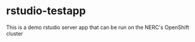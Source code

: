 # rstudio-testapp
This is a demo rstudio server app that can be run on the NERC's OpenShift cluster
